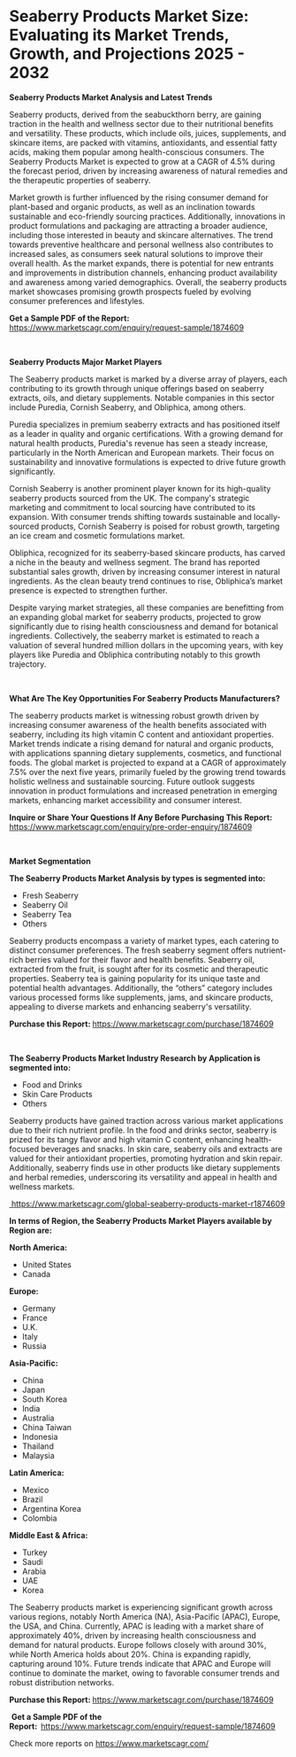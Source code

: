 <p><h1>Seaberry Products Market Size: Evaluating its Market Trends, Growth, and Projections 2025 - 2032</h1></p><p><strong>Seaberry Products Market Analysis and Latest Trends</strong></p>
<p><p>Seaberry products, derived from the seabuckthorn berry, are gaining traction in the health and wellness sector due to their nutritional benefits and versatility. These products, which include oils, juices, supplements, and skincare items, are packed with vitamins, antioxidants, and essential fatty acids, making them popular among health-conscious consumers. The Seaberry Products Market is expected to grow at a CAGR of 4.5% during the forecast period, driven by increasing awareness of natural remedies and the therapeutic properties of seaberry.</p><p>Market growth is further influenced by the rising consumer demand for plant-based and organic products, as well as an inclination towards sustainable and eco-friendly sourcing practices. Additionally, innovations in product formulations and packaging are attracting a broader audience, including those interested in beauty and skincare alternatives. The trend towards preventive healthcare and personal wellness also contributes to increased sales, as consumers seek natural solutions to improve their overall health. As the market expands, there is potential for new entrants and improvements in distribution channels, enhancing product availability and awareness among varied demographics. Overall, the seaberry products market showcases promising growth prospects fueled by evolving consumer preferences and lifestyles.</p></p>
<p><strong>Get a Sample PDF of the Report:&nbsp;</strong> <a href="https://www.marketscagr.com/enquiry/request-sample/1874609?utm_campaign=1909&utm_medium=2&utm_source=Github&utm_content=ia&utm_term=15022025&utm_id=seaberry-products">https://www.marketscagr.com/enquiry/request-sample/1874609</a></p>
<p>&nbsp;</p>
<p><strong>Seaberry Products Major Market Players</strong></p>
<p><p>The Seaberry products market is marked by a diverse array of players, each contributing to its growth through unique offerings based on seaberry extracts, oils, and dietary supplements. Notable companies in this sector include Puredia, Cornish Seaberry, and Obliphica, among others.</p><p>Puredia specializes in premium seaberry extracts and has positioned itself as a leader in quality and organic certifications. With a growing demand for natural health products, Puredia's revenue has seen a steady increase, particularly in the North American and European markets. Their focus on sustainability and innovative formulations is expected to drive future growth significantly.</p><p>Cornish Seaberry is another prominent player known for its high-quality seaberry products sourced from the UK. The company's strategic marketing and commitment to local sourcing have contributed to its expansion. With consumer trends shifting towards sustainable and locally-sourced products, Cornish Seaberry is poised for robust growth, targeting an ice cream and cosmetic formulations market.</p><p>Obliphica, recognized for its seaberry-based skincare products, has carved a niche in the beauty and wellness segment. The brand has reported substantial sales growth, driven by increasing consumer interest in natural ingredients. As the clean beauty trend continues to rise, Obliphica’s market presence is expected to strengthen further.</p><p>Despite varying market strategies, all these companies are benefitting from an expanding global market for seaberry products, projected to grow significantly due to rising health consciousness and demand for botanical ingredients. Collectively, the seaberry market is estimated to reach a valuation of several hundred million dollars in the upcoming years, with key players like Puredia and Obliphica contributing notably to this growth trajectory.</p></p>
<p>&nbsp;</p>
<p><strong>What Are The Key Opportunities For Seaberry Products Manufacturers?</strong></p>
<p><p>The seaberry products market is witnessing robust growth driven by increasing consumer awareness of the health benefits associated with seaberry, including its high vitamin C content and antioxidant properties. Market trends indicate a rising demand for natural and organic products, with applications spanning dietary supplements, cosmetics, and functional foods. The global market is projected to expand at a CAGR of approximately 7.5% over the next five years, primarily fueled by the growing trend towards holistic wellness and sustainable sourcing. Future outlook suggests innovation in product formulations and increased penetration in emerging markets, enhancing market accessibility and consumer interest.</p></p>
<p><strong>Inquire or Share Your Questions If Any Before Purchasing This Report:</strong> <a href="https://www.marketscagr.com/enquiry/pre-order-enquiry/1874609?utm_campaign=1909&utm_medium=2&utm_source=Github&utm_content=ia&utm_term=15022025&utm_id=seaberry-products">https://www.marketscagr.com/enquiry/pre-order-enquiry/1874609</a></p>
<p>&nbsp;</p>
<p><strong>Market Segmentation</strong></p>
<p><strong>The Seaberry Products Market Analysis by types is segmented into:</strong></p>
<p><ul><li>Fresh Seaberry</li><li>Seaberry Oil</li><li>Seaberry Tea</li><li>Others</li></ul></p>
<p><p>Seaberry products encompass a variety of market types, each catering to distinct consumer preferences. The fresh seaberry segment offers nutrient-rich berries valued for their flavor and health benefits. Seaberry oil, extracted from the fruit, is sought after for its cosmetic and therapeutic properties. Seaberry tea is gaining popularity for its unique taste and potential health advantages. Additionally, the “others” category includes various processed forms like supplements, jams, and skincare products, appealing to diverse markets and enhancing seaberry's versatility.</p></p>
<p><strong>Purchase this Report:&nbsp;</strong><a href="https://www.marketscagr.com/purchase/1874609?utm_campaign=1909&utm_medium=2&utm_source=Github&utm_content=ia&utm_term=15022025&utm_id=seaberry-products">https://www.marketscagr.com/purchase/1874609</a></p>
<p>&nbsp;</p>
<p><strong>The Seaberry Products Market Industry Research by Application is segmented into:</strong></p>
<p><ul><li>Food and Drinks</li><li>Skin Care Products</li><li>Others</li></ul></p>
<p><p>Seaberry products have gained traction across various market applications due to their rich nutrient profile. In the food and drinks sector, seaberry is prized for its tangy flavor and high vitamin C content, enhancing health-focused beverages and snacks. In skin care, seaberry oils and extracts are valued for their antioxidant properties, promoting hydration and skin repair. Additionally, seaberry finds use in other products like dietary supplements and herbal remedies, underscoring its versatility and appeal in health and wellness markets.</p></p>
<p><a href="https://www.marketscagr.com/global-seaberry-products-market-r1874609?utm_campaign=1909&utm_medium=2&utm_source=Github&utm_content=ia&utm_term=15022025&utm_id=seaberry-products">&nbsp;https://www.marketscagr.com/global-seaberry-products-market-r1874609</a></p>
<p><strong>In terms of Region, the Seaberry Products Market Players available by Region are:</strong></p>
<p>
    <p> <strong> North America: </strong>
        <ul>
            <li>United States</li>
            <li>Canada</li>
        </ul>
        </p> 
    <p> <strong> Europe: </strong>
        <ul>
            <li>Germany</li>
            <li>France</li>
            <li>U.K.</li>
            <li>Italy</li>
            <li>Russia</li>
        </ul>
        </p> 
    <p> <strong> Asia-Pacific: </strong>
        <ul>
            <li>China</li>
            <li>Japan</li>
            <li>South Korea</li>
            <li>India</li>
            <li>Australia</li>
            <li>China Taiwan</li>
            <li>Indonesia</li>
            <li>Thailand</li>
            <li>Malaysia</li>
        </ul>
        </p> 
    <p> <strong> Latin America: </strong>
        <ul>
            <li>Mexico</li>
            <li>Brazil</li>
            <li>Argentina Korea</li>
            <li>Colombia</li>
        </ul>
        </p> 
    <p> <strong> Middle East & Africa: </strong>
        <ul>
            <li>Turkey</li>
            <li>Saudi</li>
            <li>Arabia</li>
            <li>UAE</li>
            <li>Korea</li>
        </ul>
    </p>
    </p>
<p><p>The Seaberry products market is experiencing significant growth across various regions, notably North America (NA), Asia-Pacific (APAC), Europe, the USA, and China. Currently, APAC is leading with a market share of approximately 40%, driven by increasing health consciousness and demand for natural products. Europe follows closely with around 30%, while North America holds about 20%. China is expanding rapidly, capturing around 10%. Future trends indicate that APAC and Europe will continue to dominate the market, owing to favorable consumer trends and robust distribution networks.</p></p>
<p><strong>Purchase this Report: </strong><a href="https://www.marketscagr.com/purchase/1874609?utm_campaign=1909&utm_medium=2&utm_source=Github&utm_content=ia&utm_term=15022025&utm_id=seaberry-products">https://www.marketscagr.com/purchase/1874609</a></p>
<p>&nbsp;<strong>Get a Sample PDF of the Report:&nbsp;&nbsp;</strong><a href="https://www.marketscagr.com/enquiry/request-sample/1874609?utm_campaign=1909&utm_medium=2&utm_source=Github&utm_content=ia&utm_term=15022025&utm_id=seaberry-products">https://www.marketscagr.com/enquiry/request-sample/1874609</a></p>
<p><strong></strong></p>
<p>Check more reports on <a href="https://www.marketscagr.com/?utm_campaign=1909&utm_medium=2&utm_source=Github&utm_content=ia&utm_term=15022025&utm_id=seaberry-products">https://www.marketscagr.com/</a></p>